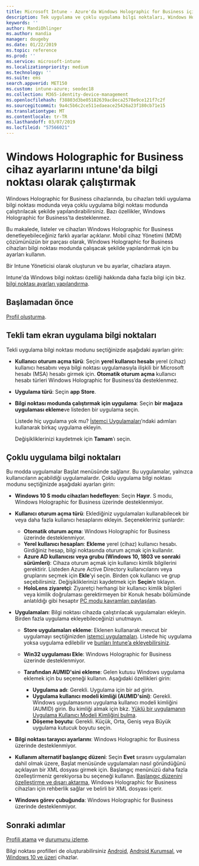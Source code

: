 ```yaml
---
title: Microsoft Intune - Azure'da Windows Holographic for Business için bilgi noktası ayarları | Microsoft Docs
description: Tek uygulama ve çoklu uygulama bilgi noktaları, Windows Holographic for Business cihazları yapılandırmak, Başlat menüsünü özelleştirmek, uygulama ekleme, görev çubuğunu göster ve bir web tarayıcısı Intune yapılandırın.
keywords: ''
author: MandiOhlinger
ms.author: mandia
manager: dougeby
ms.date: 01/22/2019
ms.topic: reference
ms.prod: ''
ms.service: microsoft-intune
ms.localizationpriority: medium
ms.technology: ''
ms.suite: ems
search.appverid: MET150
ms.custom: intune-azure; seodec18
ms.collection: M365-identity-device-management
ms.openlocfilehash: f38803d3be05182639ac8eca2578e9ce121f7c2f
ms.sourcegitcommit: 9a4c5b6c2ce511edaeace25426a23f180cb71e15
ms.translationtype: MT
ms.contentlocale: tr-TR
ms.lasthandoff: 03/07/2019
ms.locfileid: "57566021"
---
```

# <a name="windows-holographic-for-business-device-settings-to-run-as-a-kiosk-in-intune"></a>Windows Holographic for Business cihaz ayarlarını ıntune'da bilgi noktası olarak çalıştırmak

Windows Holographic for Business cihazlarında, bu cihazları tekli uygulama bilgi noktası modunda veya çoklu uygulama bilgi noktası modunda çalıştırılacak şekilde yapılandırabilirsiniz. Bazı özellikler, Windows Holographic for Business’ta desteklenmez.

Bu makalede, listeler ve cihazları Windows Holographic for Business denetleyebileceğiniz farklı ayarlar açıklanır. Mobil cihaz Yönetimi (MDM) çözümünüzün bir parçası olarak, Windows Holographic for Business cihazları bilgi noktası modunda çalışacak şekilde yapılandırmak için bu ayarları kullanın.

Bir Intune Yöneticisi olarak oluşturun ve bu ayarlar, cihazlara atayın.

Intune'da Windows bilgi noktası özelliği hakkında daha fazla bilgi için bkz. [bilgi noktası ayarları yapılandırma](kiosk-settings.md).

## <a name="before-you-begin"></a>Başlamadan önce

[Profil oluşturma](kiosk-settings.md#create-the-profile).

## <a name="single-full-screen-app-kiosks"></a>Tekli tam ekran uygulama bilgi noktaları

Tekli uygulama bilgi noktası modunu seçtiğinizde aşağıdaki ayarları girin:

- **Kullanıcı oturum açma türü**: Seçin **yerel kullanıcı hesabı** yerel (cihaz) kullanıcı hesabını veya bilgi noktası uygulamasıyla ilişkili bir Microsoft hesabı (MSA) hesabı girmek için. **Otomatik oturum açma** kullanıcı hesabı türleri Windows Holographic for Business’da desteklenmez.

- **Uygulama türü**: Seçin **app Store**.

- **Bilgi noktası modunda çalıştırmak için uygulama**: Seçin **bir mağaza uygulaması ekleme**ve listeden bir uygulama seçin.

    Listede hiç uygulama yok mu? [İstemci Uygulamaları](apps-add.md)’ndaki adımları kullanarak birkaç uygulama ekleyin.

    Değişikliklerinizi kaydetmek için **Tamam**’ı seçin.

## <a name="multi-app-kiosks"></a>Çoklu uygulama bilgi noktaları

Bu modda uygulamalar Başlat menüsünde sağlanır. Bu uygulamalar, yalnızca kullanıcıların açabildiği uygulamalardır. Çoklu uygulama bilgi noktası modunu seçtiğinizde aşağıdaki ayarları girin:

- **Windows 10 S modu cihazları hedefleyen**: Seçin **Hayır**. S modu, Windows Holographic for Business üzerinde desteklenmiyor.

- **Kullanıcı oturum açma türü**: Eklediğiniz uygulamaları kullanabilecek bir veya daha fazla kullanıcı hesaplarını ekleyin. Seçenekleriniz şunlardır: 

  - **Otomatik oturum açma**: Windows Holographic for Business üzerinde desteklenmiyor.
  - **Yerel kullanıcı hesapları**: **Ekleme** yerel (cihaz) kullanıcı hesabı. Girdiğiniz hesap, bilgi noktasında oturum açmak için kullanılır.
  - **Azure AD kullanıcısı veya grubu (Windows 10, 1803 ve sonraki sürümleri)**: Cihaza oturum açmak için kullanıcı kimlik bilgilerini gerektirir. Listeden Azure Active Directory kullanıcılarını veya gruplarını seçmek için **Ekle**’yi seçin. Birden çok kullanıcı ve grup seçebilirsiniz. Değişikliklerinizi kaydetmek için **Seçin**’e tıklayın.
  - **HoloLens ziyaretçi**: Ziyaretçi herhangi bir kullanıcı kimlik bilgileri veya kimlik doğrulaması gerektirmeyen bir Konuk hesabı bölümünde anlatıldığı gibi hesaptır [PC modu kavramları paylaşılan](https://docs.microsoft.com/windows/configuration/set-up-shared-or-guest-pc#shared-pc-mode-concepts).

- **Uygulamaları**: Bilgi noktası cihazda çalıştırılacak uygulamaları ekleyin. Birden fazla uygulama ekleyebileceğinizi unutmayın.

  - **Store uygulamaları ekleme**: Eklenen kullanarak mevcut bir uygulamayı seçtiğinizden [istemci uygulamaları](apps-add.md). Listede hiç uygulama yoksa uygulama edilebilir ve [bunları Intune’a ekleyebilirsiniz](store-apps-windows.md).
  - **Win32 uygulaması Ekle**: Windows Holographic for Business üzerinde desteklenmiyor.
  - **Tarafından AUMID'sini ekleme**: Gelen kutusu Windows uygulama eklemek için bu seçeneği kullanın. Aşağıdaki özellikleri girin: 

    - **Uygulama adı**: Gerekli. Uygulama için bir ad girin.
    - **Uygulama kullanıcı modeli kimliği (AUMID'sini)**: Gerekli. Windows uygulamasının uygulama kullanıcı modeli kimliğini (AUMID) girin. Bu kimliği almak için bkz. [Yüklü bir uygulamanın Uygulama Kullanıcı Modeli Kimliğini bulma](https://docs.microsoft.com/windows-hardware/customize/enterprise/find-the-application-user-model-id-of-an-installed-app).
    - **Döşeme boyutu**: Gerekli. Küçük, Orta, Geniş veya Büyük uygulama kutucuk boyutu seçin.

- **Bilgi noktası tarayıcı ayarlarını**: Windows Holographic for Business üzerinde desteklenmiyor.

- **Kullanım alternatif başlangıç düzeni**: Seçin **Evet** sırasını uygulamaları dahil olmak üzere, Başlat menüsünde uygulamaları nasıl göründüğünü açıklayan bir XML dosyası girmek için. Başlangıç menünüzü daha fazla özelleştirmeniz gerekiyorsa bu seçeneği kullanın. [Başlangıç düzenini özelleştirme ve dışarı aktarma](https://docs.microsoft.com/hololens/hololens-kiosk#start-layout-for-hololens), Windows Holographic for Business cihazları için rehberlik sağlar ve belirli bir XML dosyası içerir.

- **Windows görev çubuğunda**: Windows Holographic for Business üzerinde desteklenmiyor.

## <a name="next-steps"></a>Sonraki adımlar

[Profili atama](device-profile-assign.md) ve [durumunu izleme](device-profile-monitor.md).

Bilgi noktası profilleri de oluşturabilirsiniz [Android](device-restrictions-android.md#kiosk), [Android Kurumsal](device-restrictions-android-for-work.md#dedicated-device-settings), ve [Windows 10 ve üzeri](kiosk-settings-windows.md) cihazlar.
